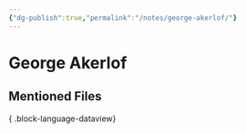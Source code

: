 ```yaml
---
{"dg-publish":true,"permalink":"/notes/george-akerlof/"}
---
```



# George Akerlof

## Mentioned Files

{ .block-language-dataview}
